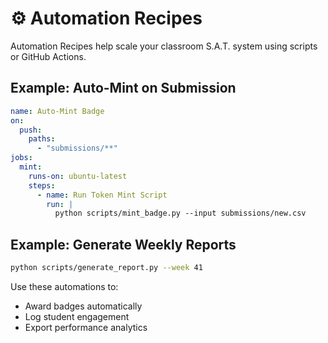 # ⚙️ Automation Recipes

Automation Recipes help scale your classroom S.A.T. system using scripts or GitHub Actions.

## Example: Auto-Mint on Submission
```yaml
name: Auto-Mint Badge
on:
  push:
    paths:
      - "submissions/**"
jobs:
  mint:
    runs-on: ubuntu-latest
    steps:
      - name: Run Token Mint Script
        run: |
          python scripts/mint_badge.py --input submissions/new.csv
```

## Example: Generate Weekly Reports
```bash
python scripts/generate_report.py --week 41
```

Use these automations to:
- Award badges automatically
- Log student engagement
- Export performance analytics
